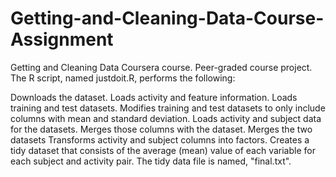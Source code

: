 # Getting-and-Cleaning-Data-Course-Assignment

Getting and Cleaning Data Coursera course.
Peer-graded course project.  
The R script, named justdoit.R, performs the following:

  Downloads the dataset.
  Loads activity and feature information.
  Loads training and test datasets.
  Modifies training and test datasets to only include columns with mean and standard deviation.
  Loads activity and subject data for the datasets.
  Merges those columns with the dataset.
  Merges the two datasets
  Transforms activity and subject columns into factors.
  Creates a tidy dataset that consists of the average (mean) value of each variable for each subject and activity pair.
  The tidy data file is named, "final.txt".
